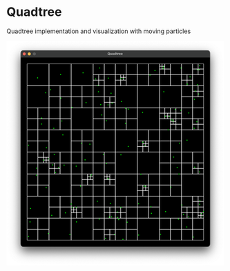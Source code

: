 # Quadtree

Quadtree implementation and visualization with moving particles

<div align="center">
<img src="media/quadtree.png"/>  
</div>
